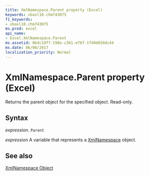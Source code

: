 ```yaml
---
title: XmlNamespace.Parent property (Excel)
keywords: vbaxl10.chm743075
f1_keywords:
- vbaxl10.chm743075
ms.prod: excel
api_name:
- Excel.XmlNamespace.Parent
ms.assetid: 0bdc10f7-198e-c361-e76f-1f40d650dc44
ms.date: 06/08/2017
localization_priority: Normal
---
```



# XmlNamespace.Parent property (Excel)

Returns the parent object for the specified object. Read-only.


## Syntax

_expression_. `Parent`

_expression_ A variable that represents a [XmlNamespace](./Excel.XmlNamespace.md) object.


## See also


[XmlNamespace Object](Excel.XmlNamespace.md)

